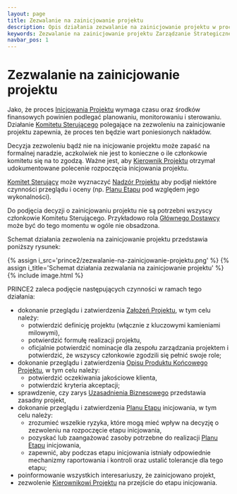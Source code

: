 ```yaml
---
layout: page
title: Zezwalanie na zainicjowanie projektu
description: Opis działania zezwalanie na zainicjowanie projektu w procesie Zarządzanie Strategiczne Projektem w metodyce PRINCE2
keywords: Zezwalanie na zainicjowanie projektu Zarządzanie Strategiczne Projektem PRINCE2 metodyka działanie proces
navbar_pos: 1
---
```

# Zezwalanie na zainicjowanie projektu

Jako, że proces [Inicjowania Projektu](/prince2/inicjowanie-projektu/) wymaga czasu oraz środków finansowych powinien podlegać planowaniu,
monitorowaniu i sterowaniu. Działanie [Komitetu Sterującego](/prince2/komitet-sterujacy) polegające na zezwoleniu na zainicjowanie projektu
zapewnia, że proces ten będzie wart poniesionych nakładów.

Decyzja zezwoleniu bądź nie na inicjowanie projektu może zapaść na formalnej naradzie, aczkolwiek nie jest to konieczne o ile członkowie
komitetu się na to zgodzą. Ważne jest, aby [Kierownik Projektu](/prince2/kierownik-projektu) otrzymał udokumentowane polecenie rozpoczęcia
inicjowania projektu.

[Komitet Sterujący](/prince2/komitet-sterujacy) może wyznaczyć [Nadzór Projektu](/prince2/nadzor-projektu) aby podjął niektóre czynności
przeglądu i oceny (np. [Planu Etapu](/prince2/plan-etapu) pod względem jego wykonalności).

Do podjęcia decyzji o zainicjowaniu projektu nie są potrzebni wszyscy członkowie Komitetu Sterującego. Przykładowo rola
[Głównego Dostawcy](/prince2/glowny-dostawca) może być do tego momentu w ogóle nie obsadzona.

Schemat działania zezwolenia na zainicjowanie projektu przedstawia poniższy rysunek:

{% assign i_src='prince2/zezwalanie-na-zainicjowanie-projektu.png' %}
{% assign i_title='Schemat działania zezwalania na zainicjowanie projektu' %}
{% include image.html %}

PRINCE2 zaleca podjęcie następujących czynności w ramach tego działania:

  * dokonanie przeglądu i zatwierdzenia [Założeń Projektu](/prince2/zalozenia-projektu), w tym celu należy:
    * potwierdzić definicję projektu (włącznie z kluczowymi kamieniami milowymi),
    * potwierdzić formułę realizacji projektu,
    * oficjalnie potwierdzić nominacje dla zespołu zarządzania projektem i potwierdzić, że wszyscy członkowie
zgodzili się pełnić swoje role;
  * dokonanie przeglądu i zatwierdzenia [Opisu Produktu Końcowego Projektu](/prince2/opis-produktu-koncoweg-projektu), w tym celu należy:
    * potwierdzić oczekiwania jakościowe klienta,
    * potwierdzić kryteria akceptacji;
  * sprawdzenie, czy zarys [Uzasadnienia Biznesowego](/prince2/uzasadnienie-biznesowe) przedstawia zasadny projekt,
  * dokonanie przeglądu i zatwierdzenia [Planu Etapu](/prince2/plan-etapu) inicjowania, w tym celu należy:
    * zrozumieć wszelkie ryzyka, które mogą mieć wpływ na decyzję o zezwoleniu na rozpoczęcie etapu inicjowania,
    * pozyskać lub zaangażować zasoby potrzebne do realizacji [Planu Etapu](/prince2/plan-etapu) inicjowania,
    * zapewnić, aby podczas etapu inicjowania istniały odpowiednie mechanizmy raportowania i kontroli oraz ustalić
tolerancje dla tego etapu;
  * poinformowanie wszystkich interesariuszy, że zainicjowano projekt,
  * zezwolenie [Kierownikowi Projektu](/prince2/kierownik-projektu) na przejście do etapu inicjowania.